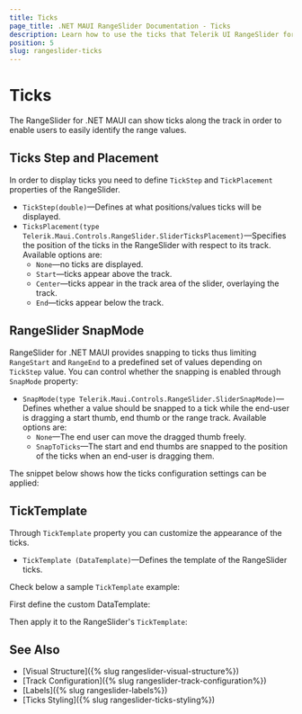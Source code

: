```yaml
---
title: Ticks
page_title: .NET MAUI RangeSlider Documentation - Ticks
description: Learn how to use the ticks that Telerik UI RangeSlider for .NET MAUI control provides.
position: 5
slug: rangeslider-ticks
---
```


# Ticks

The RangeSlider for .NET MAUI can show ticks along the track in order to enable users to easily identify the range values.

## Ticks Step and Placement

In order to display ticks you need to define `TickStep` and `TickPlacement` properties of the RangeSlider.

* `TickStep(double)`&mdash;Defines at what positions/values ticks will be displayed.
* `TicksPlacement(type Telerik.Maui.Controls.RangeSlider.SliderTicksPlacement)`&mdash;Specifies the position of the ticks in the RangeSlider with respect to its track. Available options are:
    * `None`&mdash;no ticks are displayed.
    * `Start`&mdash;ticks appear above the track.
    * `Center`&mdash;ticks appear in the track area of the slider, overlaying the track.
    * `End`&mdash;ticks appear below the track.

## RangeSlider SnapMode

RangeSlider for .NET MAUI provides snapping to ticks thus limiting `RangeStart` and `RangeEnd` to a predefined set of values depending on `TickStep` value. You can control whether the snapping is enabled through `SnapMode` property:

* `SnapMode(type Telerik.Maui.Controls.RangeSlider.SliderSnapMode)`&mdash;Defines whether a value should be snapped to a tick while the end-user is dragging a start thumb, end thumb or the range track. Available options are:
    * `None`&mdash;The end user can move the dragged thumb freely.
    * `SnapToTicks`&mdash;The start and end thumbs are snapped to the position of the ticks when an end-user is dragging them.

The snippet below shows how the ticks configuration settings can be applied:

<snippet id='rangeslider-ticks-settings' />

## TickTemplate

Through `TickTemplate` property you can customize the appearance of the ticks.

* `TickTemplate (DataTemplate)`&mdash;Defines the template of the RangeSlider ticks.

Check below a sample `TickTemplate` example:

First define the custom DataTemplate:

<snippet id='rangeslider-ticks-ticktemplate-datatemplate' />

Then apply it to the RangeSlider's `TickTemplate`:

<snippet id='rangeslider-ticks-ticktemplate-xaml' />

## See Also

- [Visual Structure]({% slug rangeslider-visual-structure%})
- [Track Configuration]({% slug rangeslider-track-configuration%})
- [Labels]({% slug rangeslider-labels%})
- [Ticks Styling]({% slug rangeslider-ticks-styling%})